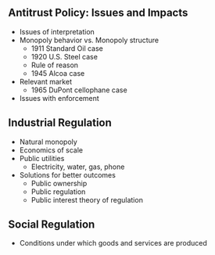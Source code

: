 ## Antitrust Policy: Issues and Impacts

- Issues of interpretation
- Monopoly behavior vs. Monopoly structure
  - 1911 Standard Oil case
  - 1920 U.S. Steel case
  - Rule of reason
  - 1945 Alcoa case
- Relevant market
  - 1965 DuPont cellophane case
- Issues with enforcement

## Industrial Regulation

- Natural monopoly
- Economics of scale
- Public utilities
  - Electricity, water, gas, phone
- Solutions for better outcomes
  - Public ownership
  - Public regulation
  - Public interest theory of regulation

## Social Regulation

- Conditions under which goods and services are produced